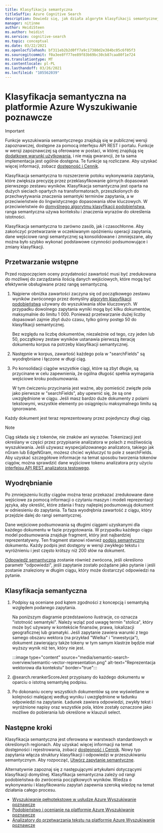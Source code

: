 ```yaml
---
title: Klasyfikacja semantyczna
titleSuffix: Azure Cognitive Search
description: Dowiedz się, jak działa algorytm klasyfikacji semantycznej na platformie Azure Wyszukiwanie poznawcze.
manager: nitinme
author: HeidiSteen
ms.author: heidist
ms.service: cognitive-search
ms.topic: conceptual
ms.date: 03/22/2021
ms.openlocfilehash: bf311eb2b2d0ff7a9c17380d2e384bc05c6f05f3
ms.sourcegitcommit: f0a3ee8ff77ee89f83b69bc30cb87caa80f1e724
ms.translationtype: MT
ms.contentlocale: pl-PL
ms.lasthandoff: 03/26/2021
ms.locfileid: "105562039"
---
```

# <a name="semantic-ranking-in-azure-cognitive-search"></a>Klasyfikacja semantyczna na platformie Azure Wyszukiwanie poznawcze

> [!IMPORTANT]
> Funkcje wyszukiwania semantycznego znajdują się w publicznej wersji zapoznawczej, dostępne za pomocą interfejsu API REST i portalu. Funkcje w wersji zapoznawczej są oferowane w postaci, w której znajdują się [dodatkowe warunki użytkowania](https://azure.microsoft.com/support/legal/preview-supplemental-terms/), i nie mają gwarancji, że ta sama implementacja jest ogólnie dostępna. Te funkcje są rozliczane. Aby uzyskać więcej informacji, zobacz [dostępność i Cennik](semantic-search-overview.md#availability-and-pricing).

Klasyfikacja semantyczna to rozszerzenie potoku wykonywania zapytania, które zwiększa precyzję przez przeklasyfikowanie górnych dopasowań pierwszego zestawu wyników. Klasyfikacja semantyczna jest oparta na dużych sieciach opartych na transformatorach, przeszkolonych do przechwytywania znaczenia semantyki terminów zapytania, a w przeciwieństwie do lingwistycznego dopasowania słów kluczowych. W przeciwieństwie do [domyślnego algorytmu klasyfikacji podobieństwa](index-ranking-similarity.md), ranga semantyczna używa kontekstu i znaczenia wyrazów do określenia istotności.

Klasyfikacja semantyczna to zarówno zasób, jak i czasochłonne. Aby zakończyć przetwarzanie w oczekiwanym opóźnieniu operacji zapytania, dane wejściowe rangi semantycznej są konsolidowane i zmniejszane, aby można było szybko wykonać podstawowe czynności podsumowujące i zmiany klasyfikacji.

## <a name="pre-processing"></a>Przetwarzanie wstępne

Przed rozpoczęciem oceny przydatności zawartość musi być zredukowana do możliwej do zarządzania ilością danych wejściowych, które mogą być efektywnie obsługiwane przez rangę semantyczną.

1. Najpierw obniżka zawartości zaczyna się od początkowego zestawu wyników zwróconego przez domyślny [algorytm klasyfikacji podobieństwa](index-ranking-similarity.md) używany do wyszukiwania słów kluczowych. W przypadku dowolnego zapytania wyniki mogą być kilku dokumentów, maksymalnie do limitu 1 000. Ponieważ przetwarzanie dużej liczby dopasowań zajmie zbyt dużo czasu, tylko górny postęp 50 do klasyfikacji semantycznej.

   Bez względu na liczbę dokumentów, niezależnie od tego, czy jeden lub 50, początkowy zestaw wyników ustanawia pierwszą iterację dokumentu korpus na potrzeby klasyfikacji semantycznej.

1. Następnie w korpus, zawartość każdego pola w "searchFields" są wyodrębniane i łączone w długi ciąg.

1. Po konsolidacji ciągów wszystkie ciągi, które są zbyt długie, są przycinane w celu zapewnienia, że ogólna długość spełnia wymagania wejściowe kroku podsumowania.

   W tym ćwiczeniu przycinania jest ważne, aby pomieścić zwięzłe pola jako pierwsze w "searchFields", aby upewnić się, że są one uwzględnione w ciągu. Jeśli masz bardzo duże dokumenty z polami tekstowymi, wszystkie elementy po osiągnięciu maksymalnego limitu są ignorowane.

Każdy dokument jest teraz reprezentowany przez pojedynczy długi ciąg.

> [!NOTE]
> Ciąg składa się z tokenów, nie znaków ani wyrazów. Tokenizacji jest określany w części przez przypisanie analizatora w polach z możliwością wyszukiwania. Jeśli używasz wyspecjalizowanego analizatora, takiego jak nGram lub EdgeNGram, możesz chcieć wykluczyć to pole z searchFields. Aby uzyskać szczegółowe informacje na temat sposobu tworzenia tokenów ciągów, można sprawdzić dane wyjściowe tokenu analizatora przy użyciu [interfejsu API REST analizatora testowego](/rest/api/searchservice/test-analyzer).

## <a name="extraction"></a>Wyodrębnianie

Po zmniejszeniu liczby ciągów można teraz przekazać zredukowane dane wejściowe za pomocą informacji o czytaniu maszyn i modeli reprezentacji języka, aby określić, które zdania i frazy najlepiej podsumowują dokument w odniesieniu do zapytania. Ta faza wyodrębnia zawartość z ciągu, który przejdzie dalej do rangi semantycznej.

Dane wejściowe podsumowania są długimi ciągami uzyskanymi dla każdego dokumentu w fazie przygotowania. W przypadku każdego ciągu model podsumowania znajduje fragment, który jest najbardziej reprezentatywny. Ten fragment stanowi również [podpis semantyczny](semantic-how-to-query-request.md) dokumentu. Każdy podpis jest dostępny w wersji zwykłego tekstu i wyróżnieniu i jest często krótszy niż 200 słów na dokument.

[Odpowiedź semantyczna](semantic-answers.md) zostanie również zwrócona, jeśli określono parametr "odpowiedzi", jeśli zapytanie zostało pożądane jako pytanie i jeśli zostanie znaleziony w długim ciągu, który może dostarczyć odpowiedzi na pytanie.

## <a name="semantic-ranking"></a>Klasyfikacja semantyczna

1. Podpisy są oceniane pod kątem zgodności z koncepcją i semantyką względem podanego zapytania.

   Na poniższym diagramie przedstawiono ilustracje, co oznacza "istotność semantyki". Należy wziąć pod uwagę termin "stolica", który może być używany w kontekście finansów, prawa, lokalizacji geograficznej lub gramatyki. Jeśli zapytanie zawiera warunki z tego samego obszaru wektora (na przykład "Wielka" i "inwestycja"), dokument zawierający także tokeny w tym samym klastrze będzie miał wyższy wynik niż ten, który nie jest.

   :::image type="content" source="media/semantic-search-overview/semantic-vector-representation.png" alt-text="Reprezentacja wektorowa dla kontekstu" border="true":::

1. @search.rerankerScoreJest przypisany do każdego dokumentu w oparciu o istotną semantykę podpisu.

1. Po dokonaniu oceny wszystkich dokumentów są one wyświetlane w kolejności malejącej według wyniku i uwzględnione w ładunku odpowiedzi na zapytanie. Ładunek zawiera odpowiedzi, zwykły tekst i wyróżnione napisy oraz wszystkie pola, które zostały oznaczone jako możliwe do pobierania lub określone w klauzuli select.

## <a name="next-steps"></a>Następne kroki

Klasyfikacja semantyczna jest oferowana w warstwach standardowych w określonych regionach. Aby uzyskać więcej informacji na temat dostępności i rejestrowania, zobacz [dostępność i Cennik](semantic-search-overview.md#availability-and-pricing). Nowy typ zapytania włącza struktury klasyfikacji i odpowiedzi w przeszukiwaniu semantycznym. Aby rozpocząć, [Utwórz zapytanie semantyczne](semantic-how-to-query-request.md).

Alternatywnie zapoznaj się z następującymi artykułami dotyczącymi klasyfikacji domyślnej. Klasyfikacja semantyczna zależy od rangi podobieństwa do zwrócenia początkowych wyników. Wiedza o wykonywaniu i klasyfikowaniu zapytań zapewnia szeroką wiedzę na temat działania całego procesu.

+ [Wyszukiwanie pełnotekstowe w usłudze Azure Wyszukiwanie poznawcze](search-lucene-query-architecture.md)
+ [Podobieństwo i ocenianie na platformie Azure Wyszukiwanie poznawcze](index-similarity-and-scoring.md)
+ [Analizatory do przetwarzania tekstu na platformie Azure Wyszukiwanie poznawcze](search-analyzers.md)